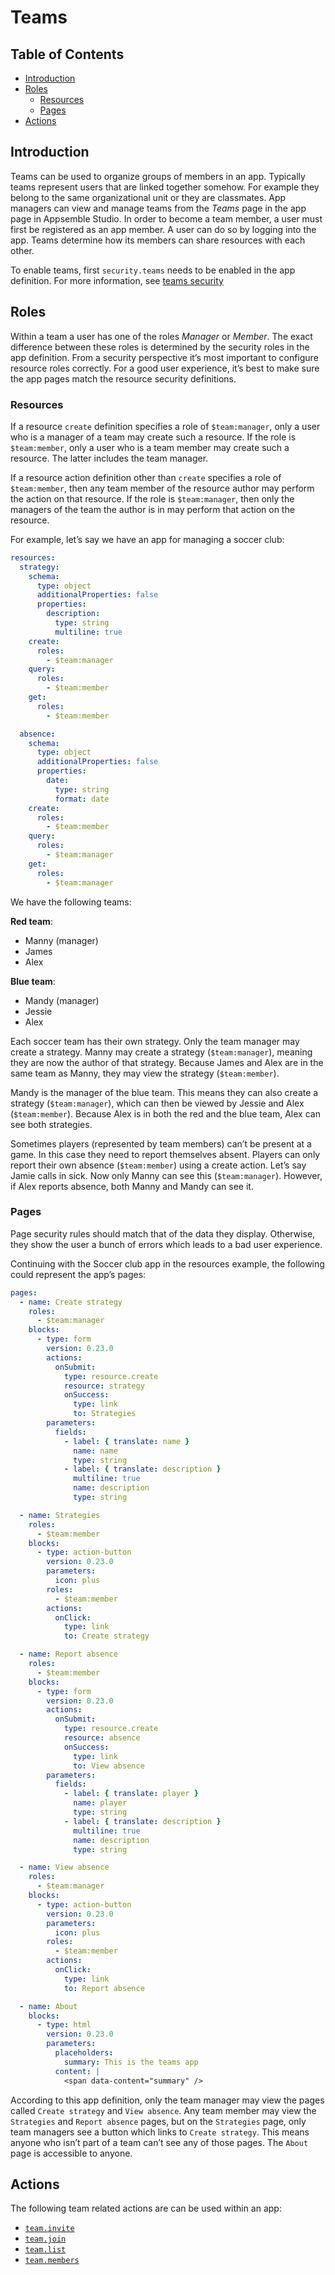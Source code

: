 # Teams

## Table of Contents

- [Introduction](#introduction)
- [Roles](#roles)
  - [Resources](#resources)
  - [Pages](#pages)
- [Actions](#actions)

## Introduction

Teams can be used to organize groups of members in an app. Typically teams represent users that are
linked together somehow. For example they belong to the same organizational unit or they are
classmates. App managers can view and manage teams from the _Teams_ page in the app page in
Appsemble Studio. In order to become a team member, a user must first be registered as an app
member. A user can do so by logging into the app. Teams determine how its members can share
resources with each other.

To enable teams, first `security.teams` needs to be enabled in the app definition. For more
information, see [teams security](security.md#teams)

## Roles

Within a team a user has one of the roles _Manager_ or _Member_. The exact difference between these
roles is determined by the security roles in the app definition. From a security perspective it’s
most important to configure resource roles correctly. For a good user experience, it’s best to make
sure the app pages match the resource security definitions.

### Resources

If a resource `create` definition specifies a role of `$team:manager`, only a user who is a manager
of a team may create such a resource. If the role is `$team:member`, only a user who is a team
member may create such a resource. The latter includes the team manager.

If a resource action definition other than `create` specifies a role of `$team:member`, then any
team member of the resource author may perform the action on that resource. If the role is
`$team:manager`, then only the managers of the team the author is in may perform that action on the
resource.

For example, let’s say we have an app for managing a soccer club:

```yaml validate resources-snippet
resources:
  strategy:
    schema:
      type: object
      additionalProperties: false
      properties:
        description:
          type: string
          multiline: true
    create:
      roles:
        - $team:manager
    query:
      roles:
        - $team:member
    get:
      roles:
        - $team:member

  absence:
    schema:
      type: object
      additionalProperties: false
      properties:
        date:
          type: string
          format: date
    create:
      roles:
        - $team:member
    query:
      roles:
        - $team:manager
    get:
      roles:
        - $team:manager
```

We have the following teams:

**Red team**:

- Manny (manager)
- James
- Alex

**Blue team**:

- Mandy (manager)
- Jessie
- Alex

Each soccer team has their own strategy. Only the team manager may create a strategy. Manny may
create a strategy (`$team:manager`), meaning they are now the author of that strategy. Because James
and Alex are in the same team as Manny, they may view the strategy (`$team:member`).

Mandy is the manager of the blue team. This means they can also create a strategy (`$team:manager`),
which can then be viewed by Jessie and Alex (`$team:member`). Because Alex is in both the red and
the blue team, Alex can see both strategies.

Sometimes players (represented by team members) can’t be present at a game. In this case they need
to report themselves absent. Players can only report their own absence (`$team:member`) using a
create action. Let’s say Jamie calls in sick. Now only Manny can see this (`$team:manager`).
However, if Alex reports absence, both Manny and Mandy can see it.

### Pages

Page security rules should match that of the data they display. Otherwise, they show the user a
bunch of errors which leads to a bad user experience.

Continuing with the Soccer club app in the resources example, the following could represent the
app’s pages:

```yaml validate pages-snippet
pages:
  - name: Create strategy
    roles:
      - $team:manager
    blocks:
      - type: form
        version: 0.23.0
        actions:
          onSubmit:
            type: resource.create
            resource: strategy
            onSuccess:
              type: link
              to: Strategies
        parameters:
          fields:
            - label: { translate: name }
              name: name
              type: string
            - label: { translate: description }
              multiline: true
              name: description
              type: string

  - name: Strategies
    roles:
      - $team:member
    blocks:
      - type: action-button
        version: 0.23.0
        parameters:
          icon: plus
        roles:
          - $team:member
        actions:
          onClick:
            type: link
            to: Create strategy

  - name: Report absence
    roles:
      - $team:member
    blocks:
      - type: form
        version: 0.23.0
        actions:
          onSubmit:
            type: resource.create
            resource: absence
            onSuccess:
              type: link
              to: View absence
        parameters:
          fields:
            - label: { translate: player }
              name: player
              type: string
            - label: { translate: description }
              multiline: true
              name: description
              type: string

  - name: View absence
    roles:
      - $team:manager
    blocks:
      - type: action-button
        version: 0.23.0
        parameters:
          icon: plus
        roles:
          - $team:member
        actions:
          onClick:
            type: link
            to: Report absence

  - name: About
    blocks:
      - type: html
        version: 0.23.0
        parameters:
          placeholders:
            summary: This is the teams app
          content: |
            <span data-content="summary" />
```

According to this app definition, only the team manager may view the pages called `Create strategy`
and `View absence`. Any team member may view the `Strategies` and `Report absence` pages, but on the
`Strategies` page, only team managers see a button which links to `Create strategy`. This means
anyone who isn’t part of a team can’t see any of those pages. The `About` page is accessible to
anyone.

## Actions

The following team related actions are can be used within an app:

- [`team.invite`](/docs/reference/action#team.invite)
- [`team.join`](/docs/reference/action#team.join)
- [`team.list`](/docs/reference/action#team.list)
- [`team.members`](/docs/reference/action#team.members)
